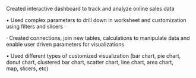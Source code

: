 Created interactive dashboard to track and analyze online sales data

• Used complex parameters to drill down in worksheet and customization using filters and slicers

· Created connections, join new tables, calculations to manipulate data and enable user driven parameters for visualizations

• Used different types of customized visualization (bar chart, pie chart, donut chart, clustered bar chart, scatter chart, line chart, area chart, map, slicers, etc)
